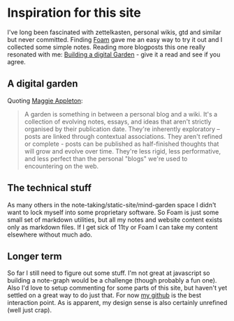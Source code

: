 # Inspiration for this site

I've long been fascinated with zettelkasten, personal wikis, gtd and similar but never committed. Finding [Foam](https://github.com/foambubble/foam) gave me an easy way to try it out and I collected some simple notes. Reading more blogposts this one really resonated with me: [Building a digital Garden](https://tomcritchlow.com/2019/02/17/building-digital-garden/) - give it a read and see if you agree.

## A digital garden

Quoting [Maggie Appleton](https://github.com/MaggieAppleton/digital-gardeners):
>A garden is something in between a personal blog and a wiki. It's a collection of evolving notes, essays, and ideas that aren't strictly organised by their publication date. They're inherently exploratory – posts are linked through contextual associations. They aren't refined or complete - posts can be published as half-finished thoughts that will grow and evolve over time. They're less rigid, less performative, and less perfect than the personal "blogs" we're used to encountering on the web.

## The technical stuff

As many others in the note-taking/static-site/mind-garden space I didn't want to lock myself into some proprietary software. So Foam is just some small set of markdown utilities, but all my notes and website content exists only as markdown files. If I get sick of 11ty or Foam I can take my content elsewhere without much ado.

## Longer term

So far I still need to figure out some stuff. I'm not great at javascript so building a note-graph would be a challenge (though probably a fun one). Also I'd love to setup commenting for some parts of this site, but haven't yet settled on a great way to do just that. For now [my github](https://github.com/asbjornb/personal-site) is the best interaction point. As is apparent, my design sense is also certainly unrefined (well just crap).
